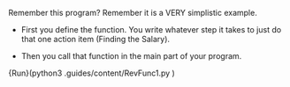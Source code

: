Remember this program?  Remember it is a VERY simplistic example.  

 - First you define the function. You write whatever step it takes to just do that one action item (Finding the Salary).

 - Then you call that function in the main part of your program. 



{Run}(python3 .guides/content/RevFunc1.py )
